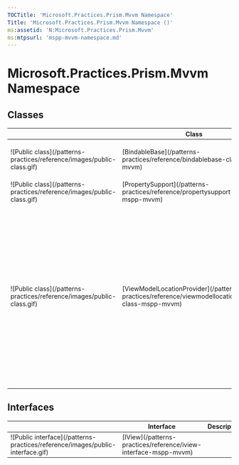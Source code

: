 ```yaml
---
TOCTitle: 'Microsoft.Practices.Prism.Mvvm Namespace'
Title: 'Microsoft.Practices.Prism.Mvvm Namespace ()'
ms:assetid: 'N:Microsoft.Practices.Prism.Mvvm'
ms:mtpsurl: 'mspp-mvvm-namespace.md'
---
```


# Microsoft.Practices.Prism.Mvvm Namespace

## Classes

<table>
<colgroup>
<col width="33%" />
<col width="33%" />
<col width="33%" />
</colgroup>
<thead>
<tr class="header">
<th> </th>
<th>Class</th>
<th>Description</th>
</tr>
</thead>
<tbody>
<tr class="odd">
<td>![Public class](/patterns-practices/reference/images/public-class.gif)</td>
<td>[BindableBase](/patterns-practices/reference/bindablebase-class-mspp-mvvm)</td>
<td><div class="summary">
Implementation of [INotifyPropertyChanged](http://msdn.microsoft.com/en-us/library/ms133020) to simplify models.
</div></td>
</tr>
<tr class="even">
<td>![Public class](/patterns-practices/reference/images/public-class.gif)</td>
<td>[PropertySupport](/patterns-practices/reference/propertysupport-class-mspp-mvvm)</td>
<td><div class="summary">
Provides support for extracting property information based on a property expression.
</div></td>
</tr>
<tr class="odd">
<td>![Public class](/patterns-practices/reference/images/public-class.gif)</td>
<td>[ViewModelLocationProvider](/patterns-practices/reference/viewmodellocationprovider-class-mspp-mvvm)</td>
<td>
 The ViewModelLocationProvider class locates the view model for the view that has the AutoWireViewModelChanged attached property set to true. The view model will be located and injected into the view's DataContext. To locate the view, two strategies are used: First the ViewModelLocationProvider will look to see if there is a view model factory registered for that view, if not it will try to infer the view model using a convention based approach. This class also provide methods for registering the view model factories, and also to override the default view model factory and the default view type to view model type resolver. 
</td>
</tr>
</tbody>
</table>

## Interfaces

<table>
<thead>
<tr class="header">
<th> </th>
<th>Interface</th>
<th>Description</th>
</tr>
</thead>
<tbody>
<tr class="odd">
<td>![Public interface](/patterns-practices/reference/images/public-interface.gif)</td>
<td>[IView](/patterns-practices/reference/iview-interface-mspp-mvvm)</td>
<td></td>
</tr>
</tbody>
</table>